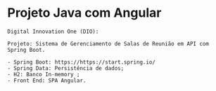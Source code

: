 # Projeto Java com Angular





	Digital Innovation One (DIO):
	
	Projeto: Sistema de Gerenciamento de Salas de Reunião em API com Spring Boot.
	
	- Spring Boot: https://https://start.spring.io/
	- Spring Data: Persistência de dados;
	- H2: Banco In-memory ;
	- Front End: SPA Angular.



​	
​	

